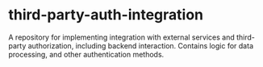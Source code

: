 # third-party-auth-integration
A repository for implementing integration with external services and third-party authorization, including backend interaction. Contains logic for data processing, and other authentication methods.
